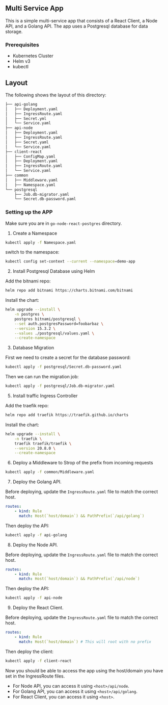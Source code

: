 ## Multi Service App

This is a simple multi-service app that consists of a React Client, a Node API, and a Golang API. The app uses a Postgresql database for data storage.

### Prerequisites

- Kubernetes Cluster
- Helm v3
- kubectl

## Layout

The following shows the layout of this directory:

```markdown
├── api-golang
│   ├── Deployment.yaml
│   ├── IngressRoute.yaml
│   ├── Secret.yml
│   └── Service.yaml
├── api-node
│   ├── Deployment.yaml
│   ├── IngressRoute.yaml
│   ├── Secret.yaml
│   └── Service.yaml
├── client-react
│   ├── ConfigMap.yaml
│   ├── Deployment.yaml
│   ├── IngressRoute.yaml
│   └── Service.yaml
├── common
│   ├── Middleware.yaml
│   ├── Namespace.yaml
└── postgresql
    ├── Job.db-migrator.yaml
    └── Secret.db-password.yaml
```

### Setting up the APP

Make sure you are in `go-node-react-postgres` directory.

1. Create a Namespace

```bash
kubectl apply -f Namespace.yaml
```

switch to the namespace:

```bash
kubectl config set-context --current --namespace=demo-app
```

2. Install Postgresql Database using Helm

Add the bitnami repo:

```bash
helm repo add bitnami https://charts.bitnami.com/bitnami
```

Install the chart:

```bash
helm upgrade --install \
    -n postgres \
    postgres bitnami/postgresql \
    --set auth.postgresPassword=foobarbaz \
    --version 15.3.2 \
    --values ./postgresql/values.yaml \
    --create-namespace
```

3. Database Migration

First we need to create a secret for the database password:

```bash
kubectl apply -f postgresql/Secret.db-password.yaml
```

Then we can run the migration job:

```bash
kubectl apply -f postgresql/Job.db-migrator.yaml
```

5. Install traffic Ingress Controller

Add the traefik repo:

```bash
helm repo add traefik https://traefik.github.io/charts
```

Install the chart:

```bash
helm upgrade --install \
    -n traefik \
    traefik traefik/traefik \
    --version 20.8.0 \
    --create-namespace
```

6. Deploy a Middleware to Strop of the prefix from incoming requests

```bash
kubectl apply -f common/Middleware.yaml
```

7. Deploy the Golang API.

Before deploying, update the `IngressRoute.yaml` file to match the correct host.

```yaml
routes:
    - kind: Rule
      match: Host(`host/domain`) && PathPrefix(`/api/golang`)
```

Then deploy the API:

```bash
kubectl apply -f api-golang
```

8. Deploy the Node API. 

Before deploying, update the `IngressRoute.yaml` file to match the correct host.

```yaml
routes:
    - kind: Rule
      match: Host(`host/domain`) && PathPrefix(`/api/node`)
```

Then deploy the API:

```bash
kubectl apply -f api-node
```

9. Deploy the React Client.

Before deploying, update the `IngressRoute.yaml` file to match the correct host.

```yaml
routes:
    - kind: Rule
      match: Host(`host/domain`) # This will root with no prefix
```

Then deploy the client:

```bash
kubectl apply -f client-react
```

Now you should be able to access the app using the host/domain you have set in the IngressRoute files.

- For Node API, you can access it using `<host>/api/node`.
- For Golang API, you can access it using `<host>/api/golang`.
- For React Client, you can access it using `<host>`.
